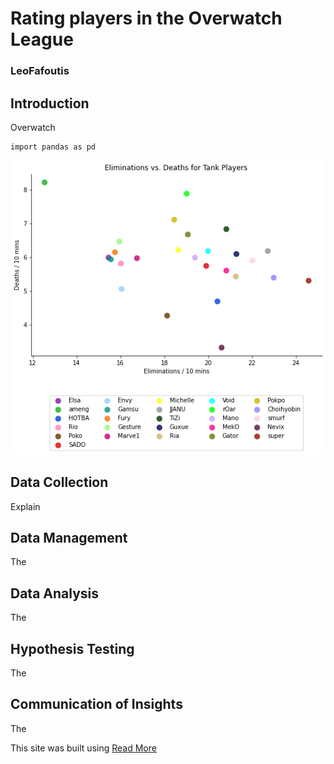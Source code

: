 # Rating players in the Overwatch League
### LeoFafoutis

## Introduction
  Overwatch
  
```
import pandas as pd
```
![This is an image](test_image.png)
## Data Collection
  Explain
## Data Management
  The
## Data Analysis
  The
## Hypothesis Testing
  The
## Communication of Insights
  The

This site was built using [Read More]([https://pages.github.com/](https://overwatchleague.com/en-us/news/23051823/introducing-player-impact-rating)/)
